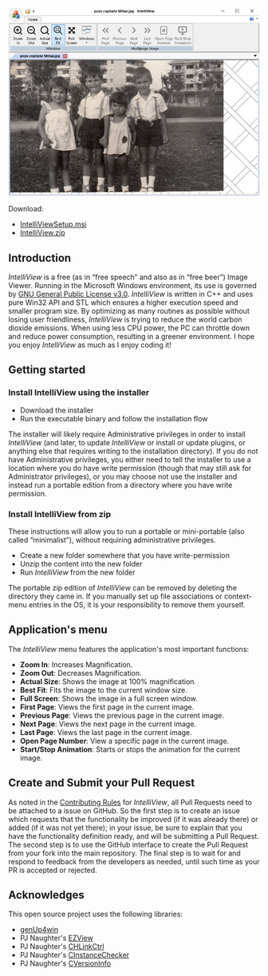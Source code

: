 ![IntelliView.png](IntelliView.png)

Download:
- [IntelliViewSetup.msi](https://www.moga.doctor/freeware/IntelliViewSetup.msi)
- [IntelliView.zip](https://www.moga.doctor/freeware/IntelliView.zip)

## Introduction

_IntelliView_ is a free (as in “free speech” and also as in “free beer”) Image Viewer. Running in the Microsoft Windows environment, its use is governed by [GNU General Public License v3.0](https://www.gnu.org/licenses/gpl-3.0.html). _IntelliView_ is written in C++ and uses pure Win32 API and STL which ensures a higher execution speed and smaller program size. By optimizing as many routines as possible without losing user friendliness, _IntelliView_ is trying to reduce the world carbon dioxide emissions. When using less CPU power, the PC can throttle down and reduce power consumption, resulting in a greener environment. I hope you enjoy _IntelliView_ as much as I enjoy coding it!

## Getting started

### Install IntelliView using the installer

- Download the installer
- Run the executable binary and follow the installation flow

The installer will likely require Administrative privileges in order to install _IntelliView_ (and later, to update _IntelliView_ or install or update plugins, or anything else that requires writing to the installation directory). If you do not have Administrative privileges, you either need to tell the installer to use a location where you do have write permission (though that may still ask for Administrator privileges), or you may choose not use the installer and instead run a portable edition from a directory where you have write permission.

### Install IntelliView from zip

These instructions will allow you to run a portable or mini-portable (also called “minimalist”), without requiring administrative privileges.

- Create a new folder somewhere that you have write-permission
- Unzip the content into the new folder
- Run _IntelliView_ from the new folder

The portable zip edition of _IntelliView_ can be removed by deleting the directory they came in. If you manually set up file associations or context-menu entries in the OS, it is your responsibility to remove them yourself.

## Application's menu

The _IntelliView_ menu features the application's most important functions:

- **Zoom In**: Increases Magnification.
- **Zoom Out**: Decreases Magnification.
- **Actual Size**: Shows the image at 100% magnification.
- **Best Fit**: Fits the image to the current window size.
- **Full Screen**: Shows the image in a full screen window.
- **First Page**: Views the first page in the current image.
- **Previous Page**: Views the previous page in the current image.
- **Next Page**: Views the next page in the current image.
- **Last Page**: Views the last page in the current image.
- **Open Page Number**: View a specific page in the current image.
- **Start/Stop Animation**: Starts or stops the animation for the current image.

## Create and Submit your Pull Request

As noted in the [Contributing Rules](https://github.com/mihaimoga/IntelliView/blob/main/CONTRIBUTING.md) for _IntelliView_, all Pull Requests need to be attached to a issue on GitHub. So the first step is to create an issue which requests that the functionality be improved (if it was already there) or added (if it was not yet there); in your issue, be sure to explain that you have the functionality definition ready, and will be submitting a Pull Request. The second step is to use the GitHub interface to create the Pull Request from your fork into the main repository. The final step is to wait for and respond to feedback from the developers as needed, until such time as your PR is accepted or rejected.

## Acknowledges

This open source project uses the following libraries:

- [genUp4win](https://github.com/mihaimoga/genUp4win)
- PJ Naughter's [EZView](https://www.naughter.com/ezview.html)
- PJ Naughter's [CHLinkCtrl](https://www.naughter.com/hlinkctrl.html)
- PJ Naughter's [CInstanceChecker](https://www.naughter.com/sinstance.html)
- PJ Naughter's [CVersionInfo](https://www.naughter.com/versioninfo.html)
